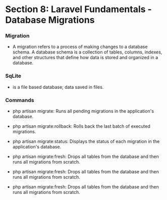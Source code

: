 # Section 8: Laravel Fundamentals - Database Migrations

### Migration

- A migration refers to a process of making changes to a database schema. A database schema is a collection of tables, columns, indexes, and other structures that define how data is stored and organized in a database.

### SqLite

- is a file based database; data saved in files.

### Commands

- php artisan migrate: Runs all pending migrations in the application's database.

- php artisan migrate:rollback: Rolls back the last batch of executed migrations.

- php artisan migrate:status: Displays the status of each migration in the application's database.

- php artisan migrate:fresh: Drops all tables from the database and then runs all migrations from scratch.

- php artisan migrate:fresh: Drops all tables from the database and then runs all migrations from scratch.

- php artisan migrate:fresh: Drops all tables from the database and then runs all migrations from scratch.
